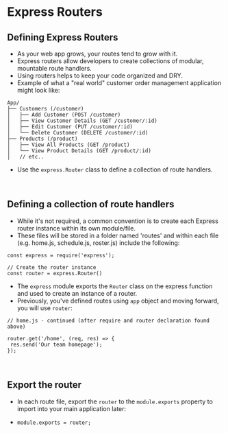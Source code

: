 # Express Routers

## Defining Express Routers
- As your web app grows, your routes tend to grow with it.
- Express routers allow developers to create collections of modular, mountable route handlers.
- Using routers helps to keep your code organized and DRY.
- Example of what a "real world" customer order management application might look like:
```
App/
├── Customers (/customer)
│   ├── Add Customer (POST /customer)
│   ├── View Customer Details (GET /customer/:id)
│   ├── Edit Customer (PUT /customer/:id)
│   └── Delete Customer (DELETE /customer/:id)
├── Products (/product)
│   ├── View All Products (GET /product)
│   └── View Product Details (GET /product/:id)
│   // etc..
```
- Use the `express.Router` class to define a collection of route handlers.

<br/>

## Defining a collection of route handlers
- While it's not required, a common convention is to create each Express router instance within its own module/file.
- These files will be stored in a folder named 'routes' and within each file (e.g. home.js, schedule.js, roster.js) include the following:
```
const express = require('express');

// Create the router instance
const router = express.Router()
```
- The `express` module exports the `Router` class on the express function and used to create an instance of a router.
- Previously, you've defined routes using `app` object and moving forward, you will use `router`:
```
// home.js - continued (after require and router declaration found above)

router.get('/home', (req, res) => {
 res.send('Our team homepage');
});
```

<br/>

## Export the router
- In each route file, export the `router` to the `module.exports` property to import into your main application later:
- ```
  module.exports = router;
  ```
